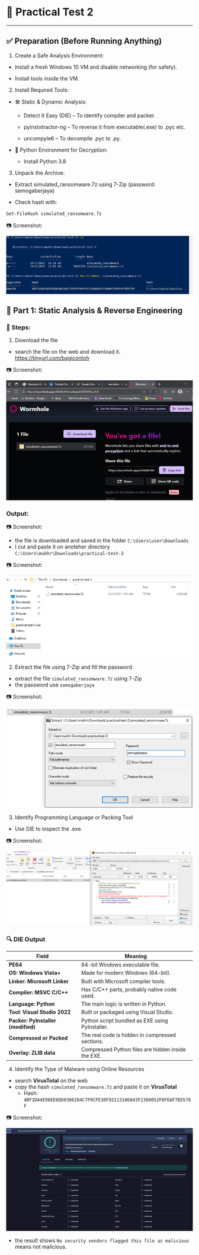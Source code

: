 # 🧪 Practical Test 2

---

## ✅ Preparation (Before Running Anything)

1. Create a Safe Analysis Environment:

- Install a fresh Windows 10 VM and disable networking (for safety).

- Install tools inside the VM.

2. Install Required Tools:

- 🛠️ Static & Dynamic Analysis:
   
    - Detect It Easy (DIE) – To identify compiler and packer.

    - pyinstxtractor-ng – To reverse it from executable(.exe) to .pyc etc.

    - uncompyle6 – To decompile .pyc to .py.

- 🔐 Python Environment for Decryption:

    - Install Python 3.8

3. Unpack the Archive:

- Extract simulated_ransomware.7z using 7-Zip (password: semogaberjaya)

- Check hash with:
 ```powershell
Get-FileHash simulated_ransomware.7z 
 ```

📷 Screenshot:

![alt text](<Screenshots/hash.png>) 

## 🧪 Part 1: Static Analysis & Reverse Engineering

### 🔧 Steps:

1. Download the file

- search the file on the web and download it. https://tinyurl.com/bagicontoh

📷 Screenshot:

![alt text](<Screenshots/task1_download1.png>)  

### Output:

📷 Screenshot:

- the file is downloaded and saved in the folder `C:\Users\user\Downloads`
- I cut and paste it on anoteher directory `C:\Users\mukhr\Downloads\practical-test-2` 

📷 Screenshot:

![alt text](<Screenshots/task1_download2.png>) 

2. Extract the file using 7-Zip and fill the password

- extract the file `simulated_ransomware.7z` using 7-Zip
- the password use `semogaberjaya`

📷 Screenshot:

![alt text](<Screenshots/task1_download3.png>) 

3. Identify Programming Language or Packing Tool

- Use DIE to inspect the .exe.

📷 Screenshot:

![alt text](<Screenshots/task1_die.png>)  

### 🔍 DIE Output

| Field | Meaning |
|-------|--------|
| **PE64** | 64-bit Windows executable file. |
| **OS: Windows Vista+** | Made for modern Windows (64-bit). |
| **Linker: Microsoft Linker** | Built with Microsoft compiler tools. |
| **Compiler: MSVC C/C++** | Has C/C++ parts, probably native code used. |
| **Language: Python** | The main logic is written in Python. |
| **Tool: Visual Studio 2022** | Built or packaged using Visual Studio. |
| **Packer: PyInstaller (modified)** | Python script bundled as EXE using PyInstaller. |
| **Compressed or Packed** | The real code is hidden in compressed sections. |
| **Overlay: ZLIB data** | Compressed Python files are hidden inside the EXE. |


4. Identify the Type of Malware using Online Resources 

- search **VirusTotal** on the web
- copy the hash `simulated_ransomware.7z` and paste it on **VirusTotal**
    - Hash: `4BF1DA4E96EE6DD0306284C7F9CFE30F93113106843F2360052F8FEAF7B5578F`

📷 Screenshot:

![alt text](<Screenshots/task1_virustotal.png>)  

- the result shows `No security vendors flagged this file as malicious` means not malicious.

